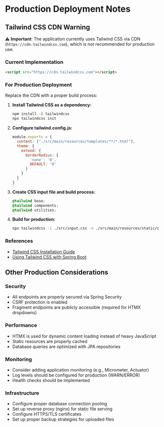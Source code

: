 # Production Deployment Notes

## Tailwind CSS CDN Warning

⚠️ **Important**: The application currently uses Tailwind CSS via CDN (`https://cdn.tailwindcss.com`), which is not recommended for production use.

### Current Implementation
```html
<script src="https://cdn.tailwindcss.com"></script>
```

### For Production Deployment
Replace the CDN with a proper build process:

1. **Install Tailwind CSS as a dependency:**
   ```bash
   npm install -D tailwindcss
   npx tailwindcss init
   ```

2. **Configure tailwind.config.js:**
   ```javascript
   module.exports = {
     content: ["./src/main/resources/templates/**/*.html"],
     theme: {
       extend: {
         borderRadius: {
           'none': '0',
           DEFAULT: '0'
         }
       }
     }
   }
   ```

3. **Create CSS input file and build process:**
   ```css
   @tailwind base;
   @tailwind components;
   @tailwind utilities;
   ```

4. **Build for production:**
   ```bash
   npx tailwindcss -i ./src/input.css -o ./src/main/resources/static/css/styles.css --watch
   ```

### References
- [Tailwind CSS Installation Guide](https://tailwindcss.com/docs/installation)
- [Using Tailwind CSS with Spring Boot](https://tailwindcss.com/docs/installation)

## Other Production Considerations

### Security
- All endpoints are properly secured via Spring Security
- CSRF protection is enabled
- Fragment endpoints are publicly accessible (required for HTMX dropdowns)

### Performance
- HTMX is used for dynamic content loading instead of heavy JavaScript
- Static resources are properly cached
- Database queries are optimized with JPA repositories

### Monitoring
- Consider adding application monitoring (e.g., Micrometer, Actuator)
- Log levels should be configured for production (WARN/ERROR)
- Health checks should be implemented

### Infrastructure
- Configure proper database connection pooling
- Set up reverse proxy (nginx) for static file serving
- Configure HTTPS/TLS certificates
- Set up proper backup strategies for uploaded files 
